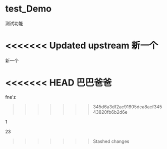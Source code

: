 # test_Demo
测试功能

<<<<<<< Updated upstream
新一个
=======
新一个

<<<<<<< HEAD
巴巴爸爸
=======
fne'z
>>>>>>> 345d6a3df2ac91605dca8acf34543820fb6b2d6e


1

23
>>>>>>> Stashed changes
